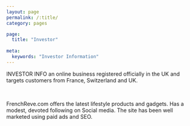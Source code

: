 ```yaml
---
layout: page
permalink: /:title/
category: pages

page:
  title: "Investor"
  
meta:
  keywords: "Investor Information"
---
```

<p>INVESTOR INFO an online business registered officially in the UK and targets customers from France, Switzerland and UK.</p>
<br>
<p>FrenchReve.com offers the latest lifestyle products and gadgets. Has a modest, devoted following on Social media. The site has been well marketed using paid ads and SEO.</p> 
